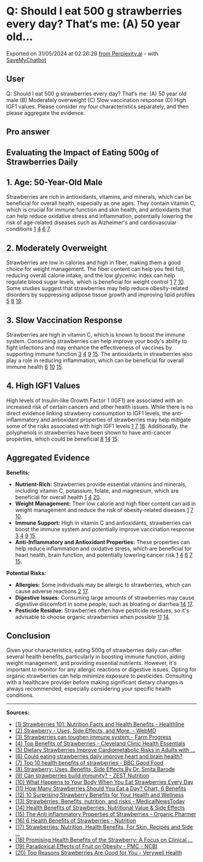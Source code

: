 # Q: Should I eat 500 g strawberries every day? That‘s me: (A) 50 year old...
Exported on 31/05/2024 at 02:26:29 [from Perplexity.ai](https://www.perplexity.ai/search/Q-Should-I-NGvyW9KrSi.r65_bTzROZQ) - with [SaveMyChatbot](https://save.hugocollin.com)

## User
Q: Should I eat 500 g strawberries every day? That‘s me:
(A) 50 year old male
(B) Moderately overweight
(C) Slow vaccination response
(D) High IGF1 values.
Please consider my four characteristics separately, and then please aggregate the evidence.

## Pro answer
Evaluating the Impact of Eating 500g of Strawberries Daily
----------------------------------------------------------

1\. Age: 50-Year-Old Male
-------------------------

Strawberries are rich in antioxidants, vitamins, and minerals, which can be beneficial for overall health, especially as one ages. They contain vitamin C, which is crucial for immune function and skin health, and antioxidants that can help reduce oxidative stress and inflammation, potentially lowering the risk of age-related diseases such as Alzheimer's and cardiovascular conditions [1](https://www.healthline.com/nutrition/foods/strawberries) [4](https://health.clevelandclinic.org/benefits-of-strawberries) [6](https://www.medicalnewstoday.com/articles/could-eating-strawberries-daily-improve-heart-and-brain-health) [7](https://www.bbcgoodfood.com/howto/guide/ingredient-focus-strawberries).

2\. Moderately Overweight
-------------------------

Strawberries are low in calories and high in fiber, making them a good choice for weight management. The fiber content can help you feel full, reducing overall calorie intake, and the low glycemic index can help regulate blood sugar levels, which is beneficial for weight control [1](https://www.healthline.com/nutrition/foods/strawberries) [7](https://www.bbcgoodfood.com/howto/guide/ingredient-focus-strawberries) [10](https://www.eatingwell.com/benefits-of-strawberries-8405421). Some studies suggest that strawberries may help reduce obesity-related disorders by suppressing adipose tissue growth and improving lipid profiles [5](https://www.ncbi.nlm.nih.gov/pmc/articles/PMC8145532/) [8](https://pharmeasy.in/blog/ayurveda-uses-benefits-side-effects-of-strawberry/) [19](https://www.ncbi.nlm.nih.gov/pmc/articles/PMC5084020/).

3\. Slow Vaccination Response
-----------------------------

Strawberries are high in vitamin C, which is known to boost the immune system. Consuming strawberries can help improve your body's ability to fight infections and may enhance the effectiveness of vaccines by supporting immune function [3](https://www.farmprogress.com/management/strawberries-can-toughen-immune-system) [4](https://health.clevelandclinic.org/benefits-of-strawberries) [9](https://www.zestnutritionservice.com/post/can-strawberries-build-immunity) [15](https://organicpharmer.com/blogs/organic-pharmer-blog/the-anti-inflammatory-properties-of-strawberries). The antioxidants in strawberries also play a role in reducing inflammation, which can be beneficial for overall immune health [6](https://www.medicalnewstoday.com/articles/could-eating-strawberries-daily-improve-heart-and-brain-health) [10](https://www.eatingwell.com/benefits-of-strawberries-8405421) [15](https://organicpharmer.com/blogs/organic-pharmer-blog/the-anti-inflammatory-properties-of-strawberries).

4\. High IGF1 Values
--------------------

High levels of Insulin-like Growth Factor 1 (IGF1) are associated with an increased risk of certain cancers and other health issues. While there is no direct evidence linking strawberry consumption to IGF1 levels, the anti-inflammatory and antioxidant properties of strawberries may help mitigate some of the risks associated with high IGF1 levels [1](https://www.healthline.com/nutrition/foods/strawberries) [7](https://www.bbcgoodfood.com/howto/guide/ingredient-focus-strawberries) [18](https://pubmed.ncbi.nlm.nih.gov/27172913/). Additionally, the polyphenols in strawberries have been shown to have anti-cancer properties, which could be beneficial [8](https://pharmeasy.in/blog/ayurveda-uses-benefits-side-effects-of-strawberry/) [14](https://www.godigit.com/nutrition/benefits-of-strawberries) [15](https://organicpharmer.com/blogs/organic-pharmer-blog/the-anti-inflammatory-properties-of-strawberries).

Aggregated Evidence
-------------------

**Benefits:**

*   **Nutrient-Rich:** Strawberries provide essential vitamins and minerals, including vitamin C, potassium, folate, and magnesium, which are beneficial for overall health [1](https://www.healthline.com/nutrition/foods/strawberries) [4](https://health.clevelandclinic.org/benefits-of-strawberries) [20](https://www.verywellhealth.com/are-strawberries-good-for-you-7976329).
*   **Weight Management:** Their low calorie and high fiber content can aid in weight management and reduce the risk of obesity-related diseases [1](https://www.healthline.com/nutrition/foods/strawberries) [7](https://www.bbcgoodfood.com/howto/guide/ingredient-focus-strawberries) [10](https://www.eatingwell.com/benefits-of-strawberries-8405421).
*   **Immune Support:** High in vitamin C and antioxidants, strawberries can boost the immune system and potentially improve vaccination response [3](https://www.farmprogress.com/management/strawberries-can-toughen-immune-system) [4](https://health.clevelandclinic.org/benefits-of-strawberries) [9](https://www.zestnutritionservice.com/post/can-strawberries-build-immunity) [15](https://organicpharmer.com/blogs/organic-pharmer-blog/the-anti-inflammatory-properties-of-strawberries).
*   **Anti-Inflammatory and Antioxidant Properties:** These properties can help reduce inflammation and oxidative stress, which are beneficial for heart health, brain function, and potentially lowering cancer risk [1](https://www.healthline.com/nutrition/foods/strawberries) [4](https://health.clevelandclinic.org/benefits-of-strawberries) [6](https://www.medicalnewstoday.com/articles/could-eating-strawberries-daily-improve-heart-and-brain-health) [7](https://www.bbcgoodfood.com/howto/guide/ingredient-focus-strawberries) [15](https://organicpharmer.com/blogs/organic-pharmer-blog/the-anti-inflammatory-properties-of-strawberries).

**Potential Risks:**

*   **Allergies:** Some individuals may be allergic to strawberries, which can cause adverse reactions [2](https://www.webmd.com/vitamins/ai/ingredientmono-362/strawberry) [17](https://www.netmeds.com/health-library/post/strawberries-nutrition-health-benefits-for-skin-recipes-and-side-effects).
*   **Digestive Issues:** Consuming large amounts of strawberries may cause digestive discomfort in some people, such as bloating or diarrhea [14](https://www.godigit.com/nutrition/benefits-of-strawberries) [17](https://www.netmeds.com/health-library/post/strawberries-nutrition-health-benefits-for-skin-recipes-and-side-effects).
*   **Pesticide Residue:** Strawberries often have pesticide residues, so it's advisable to choose organic strawberries when possible [11](https://www.medicinenet.com/how_many_strawberries_should_you_eat_a_day/article.htm) [14](https://www.godigit.com/nutrition/benefits-of-strawberries).

Conclusion
----------

Given your characteristics, eating 500g of strawberries daily can offer several health benefits, particularly in boosting immune function, aiding weight management, and providing essential nutrients. However, it's important to monitor for any allergic reactions or digestive issues. Opting for organic strawberries can help minimize exposure to pesticides. Consulting with a healthcare provider before making significant dietary changes is always recommended, especially considering your specific health conditions.

---
**Sources:**
- [(1) Strawberries 101: Nutrition Facts and Health Benefits - Healthline](https://www.healthline.com/nutrition/foods/strawberries)
- [(2) Strawberry - Uses, Side Effects, and More. - WebMD](https://www.webmd.com/vitamins/ai/ingredientmono-362/strawberry)
- [(3) Strawberries can toughen immune system - Farm Progress](https://www.farmprogress.com/management/strawberries-can-toughen-immune-system)
- [(4) Top Benefits of Strawberries - Cleveland Clinic Health Essentials](https://health.clevelandclinic.org/benefits-of-strawberries)
- [(5) Dietary Strawberries Improve Cardiometabolic Risks in Adults with ...](https://www.ncbi.nlm.nih.gov/pmc/articles/PMC8145532/)
- [(6) Could eating strawberries daily improve heart and brain health?](https://www.medicalnewstoday.com/articles/could-eating-strawberries-daily-improve-heart-and-brain-health)
- [(7) Top 10 health benefits of strawberries - BBC Good Food](https://www.bbcgoodfood.com/howto/guide/ingredient-focus-strawberries)
- [(8) Strawberry: Uses, Benefits, Side Effects By Dr. Smita Barode](https://pharmeasy.in/blog/ayurveda-uses-benefits-side-effects-of-strawberry/)
- [(9) Can strawberries build immunity? - ZEST Nutrition](https://www.zestnutritionservice.com/post/can-strawberries-build-immunity)
- [(10) What Happens to Your Body When You Eat Strawberries Every Day](https://www.eatingwell.com/benefits-of-strawberries-8405421)
- [(11) How Many Strawberries Should You Eat a Day? Chart, 6 Benefits](https://www.medicinenet.com/how_many_strawberries_should_you_eat_a_day/article.htm)
- [(12) 10 Surprising Strawberry Benefits for Your Health and Wellness](https://www.tasteofhome.com/collection/strawberry-benefits-health-wellness/)
- [(13) Strawberries: Benefits, nutrition, and risks - MedicalNewsToday](https://www.medicalnewstoday.com/articles/271285)
- [(14) Health Benefits of Strawberries: Nutritional Value & Side Effects](https://www.godigit.com/nutrition/benefits-of-strawberries)
- [(15) The Anti inflammatory Properties of Strawberries - Organic Pharmer](https://organicpharmer.com/blogs/organic-pharmer-blog/the-anti-inflammatory-properties-of-strawberries)
- [(16) 6 Health Benefits of Strawberries - Nutrition](https://www.health.com/strawberries-benefits-7566271)
- [(17) Strawberries: Nutrition, Health Benefits, For Skin, Recipes and Side ...](https://www.netmeds.com/health-library/post/strawberries-nutrition-health-benefits-for-skin-recipes-and-side-effects)
- [(18) Promising Health Benefits of the Strawberry: A Focus on Clinical ...](https://pubmed.ncbi.nlm.nih.gov/27172913/)
- [(19) Paradoxical Effects of Fruit on Obesity - PMC - NCBI](https://www.ncbi.nlm.nih.gov/pmc/articles/PMC5084020/)
- [(20) Top Reasons Strawberries Are Good for You - Verywell Health](https://www.verywellhealth.com/are-strawberries-good-for-you-7976329)


